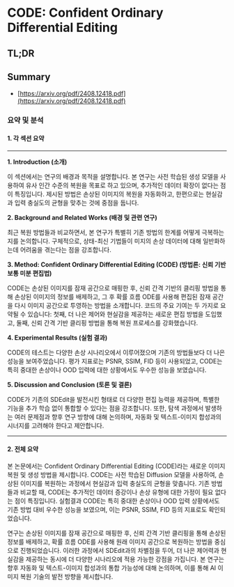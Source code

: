 # CODE: Confident Ordinary Differential Editing
## TL;DR
## Summary
- [https://arxiv.org/pdf/2408.12418.pdf](https://arxiv.org/pdf/2408.12418.pdf)

### 요약 및 분석

#### 1. 각 섹션 요약
---

**1. Introduction (소개)**

이 섹션에서는 연구의 배경과 목적을 설명합니다. 본 연구는 사전 학습된 생성 모델을 사용하여 유사 인간 수준의 복원을 목표로 하고 있으며, 추가적인 데이터 확장이 없다는 점이 특징입니다. 제시된 방법은 손상된 이미지의 복원을 자동화하고, 한편으로는 현실감과 입력 충실도의 균형을 맞추는 것에 중점을 둡니다.

**2. Background and Related Works (배경 및 관련 연구)**

최근 복원 방법들과 비교하면서, 본 연구가 특별히 기존 방법의 한계를 어떻게 극복하는지를 논의합니다. 구체적으로, 상태-최신 기법들이 미지의 손상 데이터에 대해 일반화하는데 어려움을 겪는다는 점을 강조합니다.

**3. Method: Confident Ordinary Differential Editing (CODE) (방법론: 신뢰 기반 보통 미분 편집법)**

CODE는 손상된 이미지를 잠재 공간으로 매핑한 후, 신뢰 간격 기반의 클리핑 방법을 통해 손상된 이미지의 정보를 배제하고, 그 후 확률 흐름 ODE를 사용해 편집된 잠재 공간을 다시 이미지 공간으로 투영하는 방법을 소개합니다. 코드의 주요 기여는 두 가지로 요약될 수 있습니다: 첫째, 더 나은 제어와 현실감을 제공하는 새로운 편집 방법을 도입했고, 둘째, 신뢰 간격 기반 클리핑 방법을 통해 복원 프로세스를 강화했습니다.

**4. Experimental Results (실험 결과)**

CODE의 테스트는 다양한 손상 시나리오에서 이루어졌으며 기존의 방법들보다 더 나은 성능을 보여주었습니다. 평가 지표로는 PSNR, SSIM, FID 등이 사용되었고, CODE는 특히 중대한 손상이나 OOD 입력에 대한 상황에서도 우수한 성능을 보였습니다.

**5. Discussion and Conclusion (토론 및 결론)**

CODE가 기존의 SDEdit을 발전시킨 형태로 더 다양한 편집 능력을 제공하며, 특별한 기능을 추가 학습 없이 통합할 수 있다는 점을 강조합니다. 또한, 탐색 과정에서 발생하는 여러 문제점과 향후 연구 방향에 대해 논의하며, 자동화 및 텍스트-이미지 합성과의 시너지를 고려해야 한다고 제안합니다.

---

#### 2. 전체 요약

본 논문에서는 Confident Ordinary Differential Editing (CODE)라는 새로운 이미지 복원 및 생성 방법을 제시합니다. CODE는 사전 학습된 Diffusion 모델을 사용하여, 손상된 이미지를 복원하는 과정에서 현실감과 입력 충실도의 균형을 맞춥니다. 기존 방법들과 비교할 때, CODE는 추가적인 데이터 증강이나 손상 유형에 대한 가정이 필요 없다는 점이 특징입니다. 실험결과 CODE는 특히 중대한 손상이나 OOD 입력 상황에서도 기존 방법 대비 우수한 성능을 보였으며, 이는 PSNR, SSIM, FID 등의 지표로도 확인되었습니다. 

연구는 손상된 이미지를 잠재 공간으로 매핑한 후, 신뢰 간격 기반 클리핑을 통해 손상된 정보를 배제하고, 확률 흐름 ODE를 사용해 원래 이미지 공간으로 복원하는 방법을 중심으로 진행되었습니다. 이러한 과정에서 SDEdit과의 차별점을 두어, 더 나은 제어력과 현실감을 제공하는 동시에 더 다양한 시나리오에 적용 가능한 강점을 가집니다. 본 연구는 향후 자동화 및 텍스트-이미지 합성과의 통합 가능성에 대해 논의하며, 이를 통해 AI 이미지 복원 기술의 발전 방향을 제시합니다.